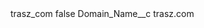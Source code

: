 <?xml version="1.0" encoding="UTF-8"?>
<CustomMetadata xmlns="http://soap.sforce.com/2006/04/metadata" xmlns:xsi="http://www.w3.org/2001/XMLSchema-instance" xmlns:xsd="http://www.w3.org/2001/XMLSchema">
    <label>trasz_com</label>
    <protected>false</protected>
    <values>
        <field>Domain_Name__c</field>
        <value xsi:type="xsd:string">trasz.com</value>
    </values>
</CustomMetadata>
